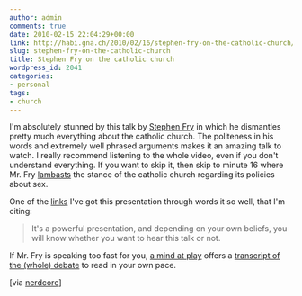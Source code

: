 ```yaml
---
author: admin
comments: true
date: 2010-02-15 22:04:29+00:00
link: http://habi.gna.ch/2010/02/16/stephen-fry-on-the-catholic-church/
slug: stephen-fry-on-the-catholic-church
title: Stephen Fry on the catholic church
wordpress_id: 2041
categories:
- personal
tags:
- church
---
```


I'm absolutely stunned by this talk by [Stephen Fry](http://www.stephenfry.com/) in which he dismantles pretty much everything about the catholic church. The politeness in his words and extremely well phrased arguments makes it an amazing talk to watch. I really recommend listening to the whole video, even if you don't understand everything. If you want to skip it, then skip to minute 16 where Mr. Fry [lambasts](http://www.dict.cc/?s=lambast) the stance of the catholic church regarding its policies about sex.  


  
  
  
  
  

One of the [links](http://tywkiwdbi.blogspot.com/2010/02/stephen-fry-speaks-about-catholicism.html) I've got this presentation through words it so well, that I'm citing:  



<blockquote>
  It's a powerful presentation, and depending on your own beliefs, you will know whether you want to hear this talk or not.
</blockquote>




If Mr. Fry is speaking too fast for you, [a mind at play](http://www.amindatplay.eu/) offers a [transcript of the (whole) debate](http://) to read in your own pace.

[via [nerdcore](http://www.nerdcore.de/wp/2010/02/10/stephen-fry-uber-die-katholische-kirche/)]

